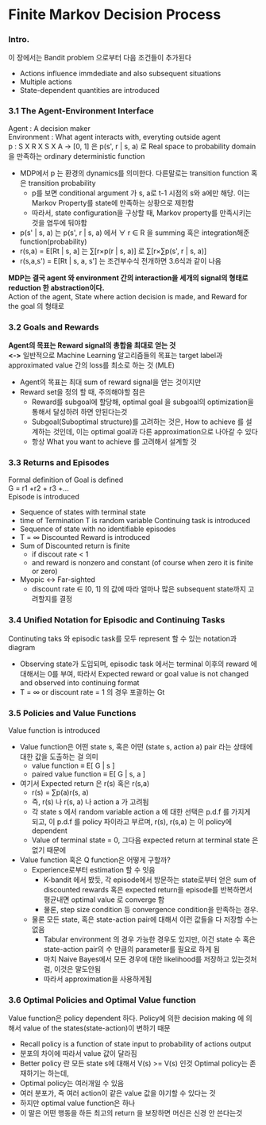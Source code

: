 # Finite Markov Decision Process

### Intro.
이 장에서는 Bandit problem 으로부터 다음 조건들이 추가된다
- Actions influence immdediate and also subsequent situations
- Multiple actions
- State-dependent quantities are introduced

### 3.1 The Agent-Environment Interface
Agent : A decision maker<br>
Environment : What agent interacts with, everyting outside agent<br>
p : S X R X S X A -> [0, 1] 은 p(s', r | s, a) 로 Real space to probability domain을 만족하는 ordinary deterministic function
- MDP에서 p 는  환경의 dynamics를 의미한다. 다른말로는 transition function 혹은 transition probability
  - p를 보면 conditional argument 가 s, a로 t-1 시점의 s와 a에만 해당. 이는 Markov Property를 state에 만족하는 상황으로 제한함
  - 따라서, state configuration을 구상할 때, Markov property를 만족시키는 것을 염두에 둬야함
- p(s' | s, a) 는 p(s', r | s, a) 에서 ∀ r ∈ R 을 summing 혹은 integration해준 function(probability)
- r(s,a) = E[Rt | s, a] 는 ∑[r×p(r | s, a)] 로 ∑[r×∑p(s', r | s, a)]
- r(s,a,s') = E[Rt | s, a, s'] 는 조건부수식 전개하면 3.6식과 같이 나옴

__MDP는 결국 agent 와 environment 간의 interaction을 세개의 signal의 형태로 reduction 한 abstraction이다.__ <br>
Action of the agent, State where action decision is made, and Reward for the goal 의 형태로

### 3.2 Goals and Rewards
__Agent의 목표는 Reward signal의 총합을 최대로 얻는 것__<br>
__<->__ 일반적으로 Machine Learning 알고리즘들의 목표는 target label과 approximated value 간의 loss를 최소로 하는 것 (MLE)
- Agent의 목표는 최대 sum of reward signal을 얻는 것이지만
- Reward set을 정의 할 때, 주의해야할 점은
  - Reward를 subgoal에 할당해, optimal goal 을 subgoal의 optimization을 통해서 달성하려 하면 안된다는것
  - Subgoal(Suboptimal structure)를 고려하는 것은, How to achieve 를 설계하는 것인데, 이는 optimal goal과 다른 approximation으로 나아갈 수 있다
  - 항상 What you want to achieve 를 고려해서 설계할 것

### 3.3 Returns and Episodes
Formal definition of Goal is defined <br>
G = r1 +r2 + r3 +... <br>
Episode is introduced
- Sequence of states with terminal state
- time of Termination T is random variable
Continuing task is introduced
- Sequence of state with no identifiable episodes
- T = ∞
Discounted Reward is introduced
- Sum of Discounted return is finite
  - if discout rate < 1
  - and reward is nonzero and constant (of course when zero it is finite or zero)
- Myopic <-> Far-sighted
  - discount rate ∈ [0, 1] 의 값에 따라 얼마나 많은 subsequent state까지 고려할지를 결정

### 3.4 Unified Notation for Episodic and Continuing Tasks
Continuting taks 와 episodic task를 모두 represent 할 수 있는 notation과 diagram
- Observing state가 도입되며, episodic task 에서는 terminal 이후의 reward 에 대해서는 0를 부여, 따라서 Expected reward or goal value is not changed and observed into continuing format
- T = ∞ or discount rate = 1 의 경우 포괄하는 Gt

### 3.5 Policies and Value Functions
Value function is introduced
- Value function은 어떤 state s, 혹은 어떤 (state s, action a) pair 라는 상태에 대한 값을 도출하는 걸 의미
  - value function ≡ E[ G | s ]
  - paired value function ≡ E[ G | s, a ]
- 여기서 Expected return 은 r(s) 혹은 r(s,a)
  - r(s) = ∑p(a)r(s, a)
  - 즉, r(s) 나 r(s, a) 나 action a 가 고려됨
  - 각 state s 에서 random variable action a 에 대한 선택은 p.d.f 를 가지게 되고, 이 p.d.f 를 policy 파이라고 부르며, r(s), r(s,a) 는 이 policy에 dependent
  - Value of terminal state = 0, 그다음 expected return at terminal state 은 없기 때문에
- Value function 혹은 Q function은 어떻게 구할까?
  - Experience로부터 estimation 할 수 잇음
    - K-bandit 에서 봤듯, 각 episode에서 방문하는 state로부터 얻은 sum of discounted rewards 혹은 expected return을 episode를 반복하면서 평균내면 optimal value 로 converge 함
    - 물론, step size condition 등 convergence condition을 만족하는 경우. 
  - 물론 모든 state, 혹은 state-action pair에 대해서 이런 값들을 다 저장할 수는 없음
    - Tabular environment 의 경우 가능한 경우도 있지만, 이건 state 수 혹은 state-action pair의 수 만큼의 parameter를 필요로 하게 됨
    - 마치 Naive Bayes에서 모든 경우에 대한 likelihood를 저장하고 있는것처럼, 이것은 말도안됨
    - 따라서 approximation을 사용하게됨

### 3.6 Optimal Policies and Optimal Value function
Value function은 policy dependent 하다. Policy에 의한 decision making 에 의해서 value of the states(state-action)이 변하기 때문
- Recall policy is a function of state input to probability of actions output
- 분포의 차이에 따라서 value 값이 달라짐
- Better policy 란 모든 state s에 대해서 V(s) >= V(s) 인것
Optimal policy는 존재하기는 하는데,
- Optimal policy는 여러개일 수 있음
- 여러 분포가, 즉 여러 action이 같은 value 값을 야기할 수 있다는 것
- 하지만 optimal value function은 하나
- 이 말은 어떤 행동을 하든 최고의 return 을 보장하면 머신은 신경 안 쓴다는것
